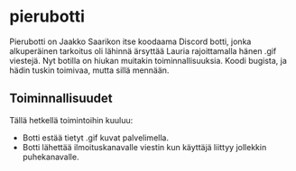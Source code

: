 # pierubotti

Pierubotti on Jaakko Saarikon itse koodaama Discord botti, jonka alkuperäinen tarkoitus oli lähinnä ärsyttää Lauria rajoittamalla hänen .gif viestejä.
Nyt botilla on hiukan muitakin toiminnallisuuksia.
Koodi bugista, ja hädin tuskin toimivaa, mutta sillä mennään.

## Toiminnallisuudet

Tällä hetkellä toimintoihin kuuluu:

- Botti estää tietyt .gif kuvat palvelimella.
- Botti lähettää ilmoituskanavalle viestin kun käyttäjä liittyy jollekkin puhekanavalle.
